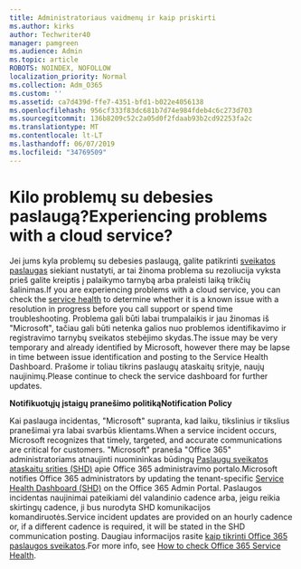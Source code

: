 ```yaml
---
title: Administratoriaus vaidmenų ir kaip priskirti
ms.author: kirks
author: Techwriter40
manager: pamgreen
ms.audience: Admin
ms.topic: article
ROBOTS: NOINDEX, NOFOLLOW
localization_priority: Normal
ms.collection: Adm_O365
ms.custom: ''
ms.assetid: ca7d439d-ffe7-4351-bfd1-b022e4056138
ms.openlocfilehash: 956cf333f83dc681b7d74e984fdeb4c6c273d703
ms.sourcegitcommit: 136b8209c52c2a05d0f2fdaab93b2cd92253fa2c
ms.translationtype: MT
ms.contentlocale: lt-LT
ms.lasthandoff: 06/07/2019
ms.locfileid: "34769509"
---
```

# <a name="experiencing-problems-with-a-cloud-service"></a><span data-ttu-id="d4c62-102">Kilo problemų su debesies paslaugą?</span><span class="sxs-lookup"><span data-stu-id="d4c62-102">Experiencing problems with a cloud service?</span></span>

<span data-ttu-id="d4c62-103">Jei jums kyla problemų su debesies paslaugą, galite patikrinti [sveikatos paslaugas](https://admin.microsoft.com/AdminPortal/Home#/servicehealth) siekiant nustatyti, ar tai žinoma problema su rezoliucija vyksta prieš galite kreiptis į palaikymo tarnybą arba praleisti laiką trikčių šalinimas.</span><span class="sxs-lookup"><span data-stu-id="d4c62-103">If you are experiencing problems with a cloud service, you can check the [service health](https://admin.microsoft.com/AdminPortal/Home#/servicehealth) to determine whether it is a known issue with a resolution in progress before you call support or spend time troubleshooting.</span></span> <span data-ttu-id="d4c62-104">Problema gali būti labai trumpalaikis ir jau žinomas iš "Microsoft", tačiau gali būti netenka galios nuo problemos identifikavimo ir registravimo tarnybų sveikatos stebėjimo skydas.</span><span class="sxs-lookup"><span data-stu-id="d4c62-104">The issue may be very temporary and already identified by Microsoft, however there may be lapse in time between issue identification and posting to the Service Health Dashboard.</span></span> <span data-ttu-id="d4c62-105">Prašome ir toliau tikrins paslaugų ataskaitų srityje, naujų naujinimų.</span><span class="sxs-lookup"><span data-stu-id="d4c62-105">Please continue to check the service dashboard for further updates.</span></span>

<span data-ttu-id="d4c62-106">**Notifikuotųjų įstaigų pranešimo politiką**</span><span class="sxs-lookup"><span data-stu-id="d4c62-106">**Notification Policy**</span></span>

<span data-ttu-id="d4c62-107">Kai paslauga incidentas, "Microsoft" supranta, kad laiku, tikslinius ir tikslius pranešimai yra labai svarbūs klientams.</span><span class="sxs-lookup"><span data-stu-id="d4c62-107">When a service incident occurs, Microsoft recognizes that timely, targeted, and accurate communications are critical for customers.</span></span> <span data-ttu-id="d4c62-108">"Microsoft" praneša "Office 365" administratoriams atnaujinti nuomininkas būdingų [Paslaugų sveikatos ataskaitų srities (SHD)](https://admin.microsoft.com/AdminPortal/Home#/servicehealth) apie Office 365 administravimo portalo.</span><span class="sxs-lookup"><span data-stu-id="d4c62-108">Microsoft notifies Office 365 administrators by updating the tenant-specific [Service Health Dashboard (SHD)](https://admin.microsoft.com/AdminPortal/Home#/servicehealth) on the Office 365 Admin Portal.</span></span> <span data-ttu-id="d4c62-109">Paslaugos incidentas naujinimai pateikiami dėl valandinio cadence arba, jeigu reikia skirtingų cadence, ji bus nurodyta SHD komunikacijos komandiruotės.</span><span class="sxs-lookup"><span data-stu-id="d4c62-109">Service incident updates are provided on an hourly cadence or, if a different cadence is required, it will be stated in the SHD communication posting.</span></span> <span data-ttu-id="d4c62-110">Daugiau informacijos rasite [kaip tikrinti Office 365 paslaugos sveikatos](https://docs.microsoft.com/office365/enterprise/view-service-health).</span><span class="sxs-lookup"><span data-stu-id="d4c62-110">For more info, see [How to check Office 365 Service Health](https://docs.microsoft.com/office365/enterprise/view-service-health).</span></span>

